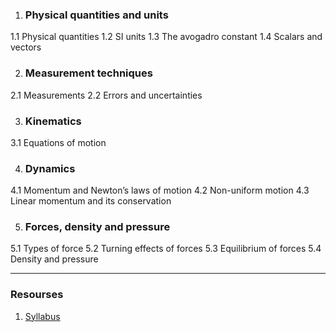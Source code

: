  1. ### Physical quantities and units
1.1 Physical quantities
1.2 SI units
1.3 The avogadro constant
1.4 Scalars and vectors

 2. ### Measurement techniques
2.1 Measurements
2.2 Errors and uncertainties

 3. ### Kinematics
3.1 Equations of motion

 4. ### Dynamics
4.1 Momentum and Newton’s laws of motion
4.2 Non-uniform motion
4.3 Linear momentum and its conservation

 5. ### Forces, density and pressure
5.1 Types of force
5.2 Turning effects of forces
5.3 Equilibrium of forces
5.4 Density and pressure

---

### Resourses
1. [Syllabus](https://www.cambridgeinternational.org/Images/329533-2019-2021-syllabus.pdf)
<!--stackedit_data:
eyJoaXN0b3J5IjpbNTU4Nzk0OTczLDEzNTE2NDc2NTgsMTI3ND
U2NTg0NCwxMzUzMzUxMTA2LDIwNDAyOTc2MjJdfQ==
-->